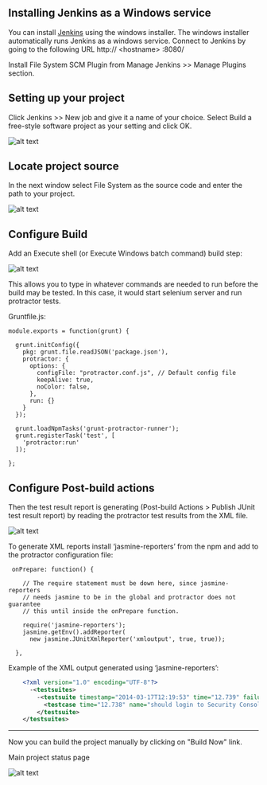 ## Installing Jenkins as a Windows service

You can install [Jenkins](http://jenkins-ci.org/) using the windows installer. The windows installer automatically runs Jenkins as a windows service. 
Connect to Jenkins by going to the following URL http:// &lt;hostname&gt; :8080/

Install File System SCM Plugin from Manage Jenkins >> Manage Plugins section. 

## Setting up your project

Click Jenkins >> New job and give it a name of your choice. Select Build a free-style software project as your setting and click OK.

![alt text](https://github.com/wmgdsp/factory-testing-framework/raw/master/Documents/images/new_item.png "Create new job")

## Locate project source

In the next window select File System as the source code and enter the path to your project.

![alt text](https://github.com/wmgdsp/factory-testing-framework/raw/master/Documents/images/source_core.png "Locate project source")

## Configure Build
Add an Execute shell (or Execute Windows batch command) build step:
 
![alt text](https://github.com/wmgdsp/factory-testing-framework/raw/master/Documents/images/build.png "Configure Build")

This allows you to type in whatever commands are needed to run before the build may be tested. In this case, it would start selenium server and run protractor tests.

Gruntfile.js:

    module.exports = function(grunt) {
    
      grunt.initConfig({
        pkg: grunt.file.readJSON('package.json'),
        protractor: {
          options: {
            configFile: "protractor.conf.js", // Default config file
            keepAlive: true,
            noColor: false,
          },
          run: {}
        }
      });
    
      grunt.loadNpmTasks('grunt-protractor-runner'); 
      grunt.registerTask('test', [
        'protractor:run'
      ]);
    
    };

## Configure Post-build actions
Then the test result report is generating (Post-build Actions > Publish JUnit test result report) by reading the protractor test results from the XML file.

![alt text](https://github.com/wmgdsp/factory-testing-framework/raw/master/Documents/images/post_build.png "Configure Post-build actions")

To generate XML reports  install ‘jasmine-reporters’ from the npm and add to the protractor configuration file:

     onPrepare: function() {
    
        // The require statement must be down here, since jasmine-reporters
        // needs jasmine to be in the global and protractor does not guarantee
        // this until inside the onPrepare function.
    
        require('jasmine-reporters');
        jasmine.getEnv().addReporter(
          new jasmine.JUnitXmlReporter('xmloutput', true, true));
    
      },

Example of the XML output generated using ‘jasmine-reporters’:
```xml
    <?xml version="1.0" encoding="UTF-8"?>
      -<testsuites> 
        -<testsuite timestamp="2014-03-17T12:19:53" time="12.739" failures="0" tests="1" errors="0" name="Project tests">                 
          <testcase time="12.738" name="should login to Security Console" classname="my app"/>
        </testsuite>
    </testsuites>
```
---------

Now you can build the project manually by clicking on "Build Now" link.

Main project status page

![alt text](https://github.com/wmgdsp/factory-testing-framework/raw/master/Documents/images/status_page.png "Main project status page")

